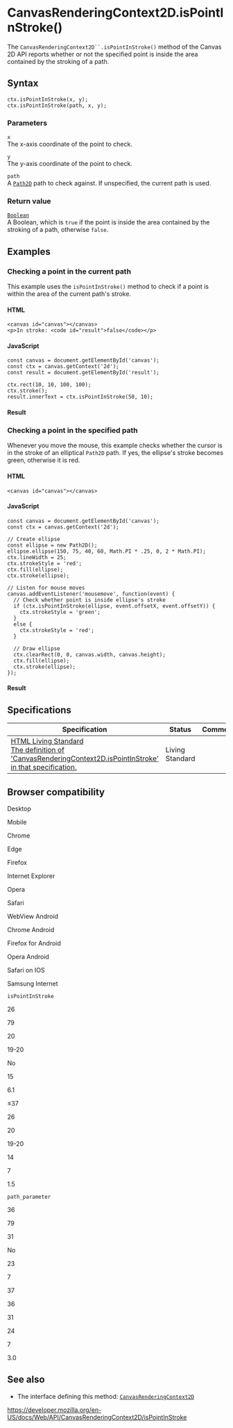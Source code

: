 # CanvasRenderingContext2D.isPointInStroke()

The ` CanvasRenderingContext2D``.isPointInStroke() ` method of the Canvas 2D API reports whether or not the specified point is inside the area contained by the stroking of a path.

## Syntax

    ctx.isPointInStroke(x, y);
    ctx.isPointInStroke(path, x, y);

### Parameters

`x`  
The x-axis coordinate of the point to check.

`y`  
The y-axis coordinate of the point to check.

`path`  
A [`Path2D`](../path2d) path to check against. If unspecified, the current path is used.

### Return value

[`Boolean`](https://developer.mozilla.org/en-US/docs/Web/JavaScript/Reference/Global_Objects/Boolean)  
A Boolean, which is `true` if the point is inside the area contained by the stroking of a path, otherwise `false`.

## Examples

### Checking a point in the current path

This example uses the `isPointInStroke()` method to check if a point is within the area of the current path's stroke.

#### HTML

    <canvas id="canvas"></canvas>
    <p>In stroke: <code id="result">false</code></p>

#### JavaScript

    const canvas = document.getElementById('canvas');
    const ctx = canvas.getContext('2d');
    const result = document.getElementById('result');

    ctx.rect(10, 10, 100, 100);
    ctx.stroke();
    result.innerText = ctx.isPointInStroke(50, 10);

#### Result

### Checking a point in the specified path

Whenever you move the mouse, this example checks whether the cursor is in the stroke of an elliptical `Path2D` path. If yes, the ellipse's stroke becomes green, otherwise it is red.

#### HTML

    <canvas id="canvas"></canvas>

#### JavaScript

    const canvas = document.getElementById('canvas');
    const ctx = canvas.getContext('2d');

    // Create ellipse
    const ellipse = new Path2D();
    ellipse.ellipse(150, 75, 40, 60, Math.PI * .25, 0, 2 * Math.PI);
    ctx.lineWidth = 25;
    ctx.strokeStyle = 'red';
    ctx.fill(ellipse);
    ctx.stroke(ellipse);

    // Listen for mouse moves
    canvas.addEventListener('mousemove', function(event) {
      // Check whether point is inside ellipse's stroke
      if (ctx.isPointInStroke(ellipse, event.offsetX, event.offsetY)) {
        ctx.strokeStyle = 'green';
      }
      else {
        ctx.strokeStyle = 'red';
      }

      // Draw ellipse
      ctx.clearRect(0, 0, canvas.width, canvas.height);
      ctx.fill(ellipse);
      ctx.stroke(ellipse);
    });

#### Result

## Specifications

<table><thead><tr class="header"><th>Specification</th><th>Status</th><th>Comment</th></tr></thead><tbody><tr class="odd"><td><a href="https://html.spec.whatwg.org/multipage/scripting.html#dom-context-2d-ispointinstroke">HTML Living Standard<br />
<span class="small">The definition of 'CanvasRenderingContext2D.isPointInStroke' in that specification.</span></a></td><td><span class="spec-living">Living Standard</span></td><td></td></tr></tbody></table>

## Browser compatibility

Desktop

Mobile

Chrome

Edge

Firefox

Internet Explorer

Opera

Safari

WebView Android

Chrome Android

Firefox for Android

Opera Android

Safari on IOS

Samsung Internet

`isPointInStroke`

26

79

20

19-20

No

15

6.1

≤37

26

20

19-20

14

7

1.5

`path_parameter`

36

79

31

No

23

7

37

36

31

24

7

3.0

## See also

- The interface defining this method: [`CanvasRenderingContext2D`](../canvasrenderingcontext2d)

<a href="https://developer.mozilla.org/en-US/docs/Web/API/CanvasRenderingContext2D/isPointInStroke" class="_attribution-link">https://developer.mozilla.org/en-US/docs/Web/API/CanvasRenderingContext2D/isPointInStroke</a>
